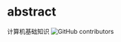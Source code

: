 # abstract

计算机基础知识
![GitHub contributors](https://img.shields.io/github/contributors/computer/computer?color=blue&style=flat-square)
